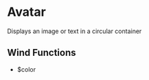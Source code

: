 # Avatar

Displays an image or text in a circular container

## Wind Functions
- $color

[html: examples/avatar.html : component.md]: #
